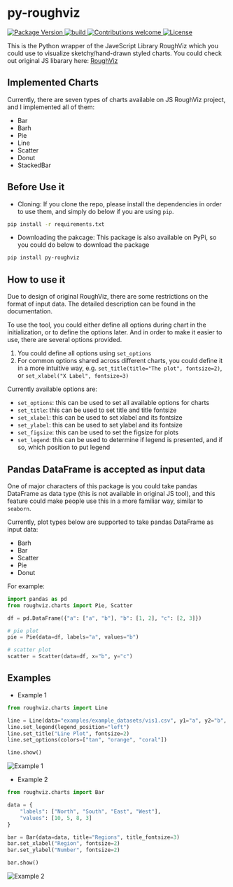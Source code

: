 # py-roughviz

<p align="left">
    <a href="https://badge.fury.io/py/py-roughviz">
        <img src="https://badge.fury.io/py/py-roughviz.svg" alt="Package Version">
    </a>
    <a href="https://badge.fury.io/py/py-roughviz">
        <img src="https://travis-ci.org/charlesdong1991/py-roughviz.svg?branch=master" alt="build">
    </a>
     <a href="https://github.com/charlesdong1991/py-roughviz/pulls">
        <img src="https://img.shields.io/badge/contributions-welcome-brightgreen.svg?style=flat" alt="Contributions welcome">
    </a>
    <a href="https://opensource.org/licenses/MIT">
        <img src="https://img.shields.io/badge/License-MIT-brightgreen.svg" alt="License">
    </a>
</p>

This is the Python wrapper of the JaveScript Library RoughViz which you could
use to visualize sketchy/hand-drawn styled charts.
You could check out original JS libarary here: [RoughViz](https://github.com/jwilber/roughViz)

## Implemented Charts

Currently, there are seven types of charts available on JS RoughViz project, and I implemented all of them:

- Bar
- Barh
- Pie
- Line
- Scatter
- Donut
- StackedBar

## Before Use it

- Cloning:
If you clone the repo, please install the dependencies in order to use them, and simply do below if you are using
`pip`.

```bash
pip install -r requirements.txt
```

- Downloading the pakcage:
This package is also available on PyPi, so you could do below to download the package
```bash
pip install py-roughviz
```


## How to use it

Due to design of original RoughViz, there are some restrictions on the format of input data. The
detailed description can be found in the documentation.

To use the tool, you could either define all options during chart in the initialization, or to 
define the options later. And in order to make it easier to use, there are several options provided.

1. You could define all options using `set_options`
2. For common options shared across different charts, you could define it in a more intuitive way, e.g.
`set_title(title="The plot", fontsize=2)`, or `set_xlabel("X Label", fontsize=3)`

Currently available options are:
- `set_options`: this can be used to set all available options for charts
- `set_title`: this can be used to set title and title fontsize
- `set_xlabel`: this can be used to set xlabel and its fontsize
- `set_ylabel`: this can be used to set ylabel and its fontsize
- `set_figsize`: this can be used to set the figsize for plots
- `set_legend`: this can be used to determine if legend is presented, and if so, which position to put legend


## Pandas DataFrame is accepted as input data

One of major characters of this package is you could take pandas DataFrame as data type (this is not available
in original JS tool), and this feature could make people use this in a more familiar way, similar to `seaborn`.

Currently, plot types below are supported to take pandas DataFrame as input data:
 - Barh
 - Bar
 - Scatter
 - Pie
 - Donut

For example:

```python
import pandas as pd
from roughviz.charts import Pie, Scatter

df = pd.DataFrame({"a": ["a", "b"], "b": [1, 2], "c": [2, 3]})

# pie plot
pie = Pie(data=df, labels="a", values="b")

# scatter plot
scatter = Scatter(data=df, x="b", y="c")

```
 
## Examples

- Example 1

```python
from roughviz.charts import Line

line = Line(data="examples/example_datasets/vis1.csv", y1="a", y2="b", y3="c")
line.set_legend(legend_position="left")
line.set_title("Line Plot", fontsize=2)
line.set_options(colors=["tan", "orange", "coral"])

line.show()
```


![Example 1](https://github.com/charlesdong1991/py-roughviz/blob/master/examples/example_plots/example1.png)



- Example 2

```python
from roughviz.charts import Bar

data = {
    "labels": ["North", "South", "East", "West"],
    "values": [10, 5, 8, 3]
}

bar = Bar(data=data, title="Regions", title_fontsize=3)
bar.set_xlabel("Region", fontsize=2)
bar.set_ylabel("Number", fontsize=2)

bar.show()
```

![Example 2](https://github.com/charlesdong1991/py-roughviz/blob/master/examples/example_plots/example2.png)
